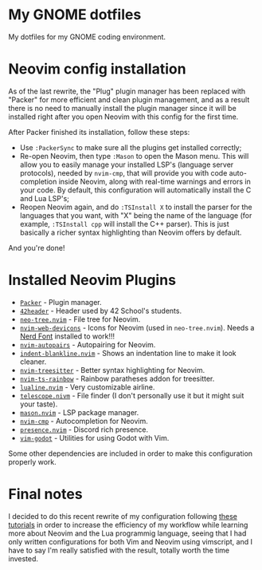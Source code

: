 # My GNOME dotfiles
My dotfiles for my GNOME coding environment.

# Neovim config installation
As of the last rewrite, the "Plug" plugin manager has been replaced with "Packer" for more efficient and clean plugin management, and as a result there is no need to manually install the plugin manager since it will be installed right after you open Neovim with this config for the first time.

After Packer finished its installation, follow these steps:
- Use `:PackerSync` to make sure all the plugins get installed correctly;
- Re-open Neovim, then type `:Mason` to open the Mason menu. This will allow you to easily manage your installed LSP's (language server protocols), needed by `nvim-cmp`, that will provide you with code auto-completion inside Neovim, along with real-time warnings and errors in your code. By default, this configuration will automatically install the C and Lua LSP's;
- Reopen Neovim again, and do `:TSInstall X` to install the parser for the languages that you want, with "X" being the name of the language (for example, `:TSInstall cpp` will install the C++ parser). This is just basically a richer syntax highlighting than Neovim offers by default.

And you're done!

# Installed Neovim Plugins

- [`Packer`](https://github.com/wbthomason/packer.nvim) - Plugin manager.
- [`42header`](https://github.com/42Paris/42header) - Header used by 42 School's students.
- [`neo-tree.nvim`](https://github.com/nvim-neo-tree/neo-tree.nvim) - File tree for Neovim.
- [`nvim-web-devicons`](https://github.com/nvim-tree/nvim-web-devicons) - Icons for Neovim (used in `neo-tree.nvim`). Needs a [Nerd Font](https://www.nerdfonts.com/) installed to work!!!
- [`nvim-autopairs`](https://github.com/windwp/nvim-autopairs) - Autopairing for Neovim.
- [`indent-blankline.nvim`](https://github.com/lukas-reineke/indent-blankline.nvim) - Shows an indentation line to make it look cleaner.
- [`nvim-treesitter`](https://github.com/nvim-treesitter/nvim-treesitter) - Better syntax highlighting for Neovim.
- [`nvim-ts-rainbow`](https://github.com/p00f/nvim-ts-rainbow) - Rainbow paratheses addon for treesitter.
- [`lualine.nvim`](https://github.com/nvim-lualine/lualine.nvim) - Very customizable airline.
- [`telescope.nivm`](https://github.com/nvim-telescope/telescope.nvim) - File finder (I don't personally use it but it might suit your taste).
- [`mason.nvim`](https://github.com/williamboman) - LSP package manager.
- [`nvim-cmp`](https://github.com/hrsh7th/nvim-cmp) - Autocompletion for Neovim.
- [`presence.nvim`](https://github.com/andweeb/presence.nvim) - Discord rich presence.
- [`vim-godot`](https://github.com/habamax/vim-godot) - Utilities for using Godot with Vim.

Some other dependencies are included in order to make this configuration properly work.

# Final notes

I decided to do this recent rewrite of my configuration following [these tutorials](https://www.youtube.com/playlist?list=PLsz00TDipIffxsNXSkskknolKShdbcALR) in order to increase the efficiency of my workflow while learning more about Neovim and the Lua programmig language, seeing that I had only written configurations for both Vim and Neovim using vimscript, and I have to say I'm really satisfied with the result, totally worth the time invested.

